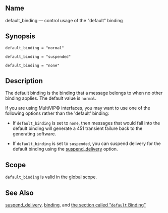 <a name="conf.ref.default_binding"></a>
## Name

default_binding — control usage of the "default" binding

## Synopsis

`default_binding = "normal"`

`default_binding = "suspended"`

`default_binding = "none"`

<a name="idp24174192"></a>
## Description

The default binding is the binding that a message belongs to when no other binding applies. The default value is `normal`.

If you are using MultiVIP© interfaces, you may want to use one of the following options rather than the 'default' binding:

*   If `default_binding` is set to `none`, then messages that would fall into the default binding will generate a 451 transient failure back to the generating software.

*   If `default_binding` is set to `suspended`, you can suspend delivery for the default binding using the [suspend_delivery](conf.ref.suspend_delivery.php "suspend_delivery") option.

<a name="idp24181936"></a>
## Scope

`default_binding` is valid in the global scope.

<a name="idp24184192"></a>
## See Also

[suspend_delivery](conf.ref.suspend_delivery.php "suspend_delivery"), [binding](conf.ref.binding.php "binding"), and [the section called “`default` Binding”](conf.ref.binding.php#conf.ref.binding.default "default Binding")
